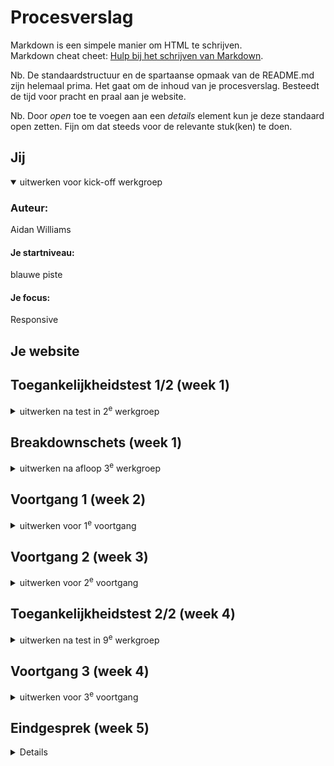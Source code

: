 # Procesverslag
Markdown is een simpele manier om HTML te schrijven.  
Markdown cheat cheet: [Hulp bij het schrijven van Markdown](https://github.com/adam-p/markdown-here/wiki/Markdown-Cheatsheet).

Nb. De standaardstructuur en de spartaanse opmaak van de README.md zijn helemaal prima. Het gaat om de inhoud van je procesverslag. Besteedt de tijd voor pracht en praal aan je website.

Nb. Door *open* toe te voegen aan een *details* element kun je deze standaard open zetten. Fijn om dat steeds voor de relevante stuk(ken) te doen.





## Jij

<details open>
  <summary>uitwerken voor kick-off werkgroep</summary>

  ### Auteur:
  Aidan Williams

  #### Je startniveau:
  blauwe piste

  #### Je focus:
  
  Responsive
 
</details>





## Je website


## Toegankelijkheidstest 1/2 (week 1)

<details>
  <summary>uitwerken na test in 2<sup>e</sup> werkgroep</summary>

  ### Bevindingen
  Lijst met je bevindingen die in de test naar voren kwamen:
  
  ![IMG_5904 Klein](https://github.com/AidanMW22/Front-end-development/assets/150928246/78c67d21-f100-45bf-911e-a6e9fc1f255d)
![IMG_5903 Klein](https://github.com/AidanMW22/Front-end-development/assets/150928246/3825e9aa-a1ef-43a7-9811-c6c2e37b697f)
![IMG_5902 Klein](https://github.com/AidanMW22/Front-end-development/assets/150928246/dfedade4-d7a1-4385-8f46-2c25aea96c49)
![IMG_5901 Klein](https://github.com/AidanMW22/Front-end-development/assets/150928246/ea533e0b-94aa-449d-a253-0a14a5750291)
![IMG_5900 Klein](https://github.com/AidanMW22/Front-end-development/assets/150928246/0c3ca0ce-3c86-438a-8dec-4ec1d231335b)


</details>



## Breakdownschets (week 1)

<details>
  <summary>uitwerken na afloop 3<sup>e</sup> werkgroep</summary>

  ### de hele pagina: 
  <img src="readme-images/dummy-plaatje.jpg" width="375px" alt="breakdown van de hele pagina">

  ### dynamisch deel (bijv menu): 
  <img src="readme-images/dummy-plaatje.jpg" width="375px" alt="breakdown van een dynamisch deel">

  ### wellicht nog een dynamisch deel (bijv filter): 
  <img src="readme-images/dummy-plaatje.jpg" width="375px" alt="breakdown van nog een dynamisch deel">

</details>





## Voortgang 1 (week 2)

<details>
  <summary>uitwerken voor 1<sup>e</sup> voortgang</summary>

Tijdens de lessen heb ik gekeken naar de vormgeving van de site om een beeld te krijgen van hoe ik de melkweg site kan namaken.

![Schermafbeelding 2023-12-10 om 16 53 26](https://github.com/AidanMW22/Front-end-development/assets/150928246/f135d7e0-3900-4795-bf62-a949451e4d82)


  ### Stand van zaken
 23/9/2023
 Dit is hoe mijn eerste versie van de melkweg site er tot nu toe uit ziet. Ik heb mij vooral gefocust op de basis elementen van de html wat er allemaal in  moet. En ik heb dan in de css de font hetzelfde gemaakt. In illustrator heb ik iconen en het melkweg logo nagemaakt en op de site gezet. De <p> en de <a> moeten ook allemaal nog goed naast elkaar en onder elkaar komen.

Ik moet dan alleen uitzoeken hoe ik het zo responsive mogelijk kan gaan maken.
 
<img width="320" alt="Schermafbeelding 2023-11-23 om 23 11 50" src="https://github.com/AidanMW22/Front-end-development/assets/150928246/1cd80b34-0f06-4d86-84b9-32d86e49b6dd">


  ### Agenda voor meeting
  samen met je groepje opstellen

  | Aidan            | Tico               | Yusuf    | 
  | ---              | ---                | ---          |
  | uitzoeken hoe ik | en dit             | en ik dit    |
  | mijn tekst recht | dit als er tijd is | nog een punt
  | trek             | ...                | ...          


  ### Verslag van meeting
  hier na afloop snel de uitkomsten van de meeting vastleggen

pijn ;( mijn uitkomsten ben ik vergeten te commiten


</details>





## Voortgang 2 (week 3)

<details>
  <summary>uitwerken voor 2<sup>e</sup> voortgang</summary>

  ### Stand van zaken
  hier dit ging goed & dit was lastig (neem ook screenshots op van delen van je website en code)

  Ik weet niet of ik mijn sections goed genest heb. En zoek nu uit hoe ik mijn content op een image wil gaan doen.

  ![Schermafbeelding 2023-11-30 om 21 14 02](https://github.com/AidanMW22/Front-end-development/assets/150928246/bb2ace96-1db6-4b9f-ac27-21fd4645813e)

![FireShot Capture 003 - Howdy FED2324 - 127 0 0 1](https://github.com/AidanMW22/Front-end-development/assets/150928246/0f9ca665-fb9e-4483-940b-4b684d168fc7)

  ### Agenda voor meeting
  samen met je groepje opstellen




  ### Verslag van meeting
  hier na afloop snel de uitkomsten van de meeting vastleggen

  - punt 1
  - punt 2
  - nog een punt
- ...

</details>





## Toegankelijkheidstest 2/2 (week 4)

<details>
  <summary>uitwerken na test in 9<sup>e</sup> werkgroep</summary>

  ### Bevindingen
  Lijst met je bevindingen die in de test naar voren kwamen (geef ook aan wat er verbeterd is):

</details>





## Voortgang 3 (week 4)

<details>
  <summary>uitwerken voor 3<sup>e</sup> voortgang</summary>

  ### Stand van zaken
  hier dit ging goed & dit was lastig (neem ook screenshots op van delen van je website en code)
  ![image](https://github.com/AidanMW22/Front-end-development/assets/150928246/bdedac0a-55eb-4a1f-89bf-716d9c779f1b)
<img width="1440" alt="Schermafbeelding 2023-12-05 om 20 35 43 (2)" src="https://github.com/AidanMW22/Front-end-development/assets/150928246/acb79766-1197-460b-8d0c-86d5a56c0f15">
![Schermafbeelding 2023-12-05 om 20 35 43](https://github.com/AidanMW22/Front-end-development/assets/150928246/064adeb3-3469-4482-bea1-5ffc0d1cfb23)

![Schermafbeelding 2023-12-05 om 20 37 42](https://github.com/AidanMW22/Front-end-development/assets/150928246/394d4fbf-5b8e-4f01-a900-bbc2b835d16c)
![Schermafbeelding 2023-12-05 om 20 37 51](https://github.com/AidanMW22/Front-end-development/assets/150928246/3e9d8caf-61c9-4f51-b8b4-9a79b07e7b92)
![Schermafbeelding 2023-12-05 om 20 38 12](https://github.com/AidanMW22/Front-end-development/assets/150928246/c17fcf3a-a071-45cc-8c39-019930f0fff8)

<img width="730" alt="Schermafbeelding 2023-12-05 om 21 00 15" src="https://github.com/AidanMW22/Front-end-development/assets/150928246/f68ab3d8-274e-445a-82af-dcb6fb28d17f">
Ik moet uitzoeken hoe ik de nav bar aan de onderkant helemaal naar de linkerkant kan verschuiven.

<img width="551" alt="Schermafbeelding 2023-12-07 om 13 23 14" src="https://github.com/AidanMW22/Front-end-development/assets/150928246/0179f7fe-631f-45c0-9d89-ae3380267f7d">




  ### Agenda voor meeting![Schermafbeelding 2023-12-05 om 20 38 03](https://github.com/AidanMW22/Front-end-development/assets/150928246/a81954a6-3867-4a6f-afed-ce2265bba0c7)

  samen met je groepje opstellen

  | student 1      | student 2          | student 3    | student 4        |
  | ---            | ---                | ---          | ---              |
  | dit bespreken  | en dit             | en ik dit    | en dan ik dat    |
  | en dat ook nog | dit als er tijd is | nog een punt | dit wil ik zeker |
  | ...            | ...                | ...          | ...              |


  ### Verslag van meeting
  hier na afloop snel de uitkomsten van de meeting vastleggen

  - je hoeft geen a in een button te zetten
  - ::before en ::after
  - justify content space betweeen
  - align-items: center zodat alle items in het midden zitten
  - details[open]  summary::after {
  - place-content:center;
  - aspect-ratio:1;
  - background-repeat: no repeat; (dan herhaalt de baclground niet meer)
  - background-position:center;
  - linear-gradient kun je wel een achtergrond kleur geven
  - content: "" (moet je hebben maar je mag de content wel leeg laten)
  - border-bottom: solid 2px
  - first-of-type {border-top : solid 2px 
  - 
</details>





## Eindgesprek (week 5)

<details>
  <summary>uitwerken voor eindgesprek</summary>

  ### Je uitkomst - karakteristiek screenshots:
  
<img width="584" alt="Schermafbeelding 2023-12-10 om 17 21 25" src="https://github.com/AidanMW22/Front-end-development/assets/150928246/081ed514-9abf-4e71-afab-82719d88c245">

<img width="582" alt="Schermafbeelding 2023-12-10 om 17 21 41" src="https://github.com/AidanMW22/Front-end-development/assets/150928246/b6087690-a15c-4b8b-8a60-d4023cf7b21c">

<img width="571" alt="Schermafbeelding 2023-12-10 om 17 22 00" src="https://github.com/AidanMW22/Front-end-development/assets/150928246/8ab4bc49-d3c7-4f45-be70-a70dee417bc3">

<img width="584" alt="Schermafbeelding 2023-12-10 om 17 22 30" src="https://github.com/AidanMW22/Front-end-development/assets/150928246/71ed7979-2190-44f6-a495-1852c632f918">

<img width="588" alt="Schermafbeelding 2023-12-10 om 17 22 48" src="https://github.com/AidanMW22/Front-end-development/assets/150928246/381d73d8-d22d-4949-a3af-4a70efdfcf42">

<img width="337" alt="Schermafbeelding 2023-12-10 om 17 23 12" src="https://github.com/AidanMW22/Front-end-development/assets/150928246/a59c8b99-0c0d-4223-a1e1-45751e752dd4">

  ### Dit ging goed/Heb ik geleerd: 
  Korte omschrijving met plaatjes

Het gebruiken van nth-of-type() ging steeds beter, ik heb nog steeds wel een beetje moeite soms met het selecteren van een specifieke element.
![Schermafbeelding 2023-12-10 om 17 25 14](https://github.com/AidanMW22/Front-end-development/assets/150928246/115f051c-5bed-4996-afc5-cfcbc9dbb749)

Ik weet nu ook dat je een image in css kan zetten om er een achtergrond aan te geven. Ik ben ook blij dat dat gelukt is sinds dat de eerste scherm is waar je naar kijkt.
<img width="459" alt="Schermafbeelding 2023-12-10 om 17 26 32" src="https://github.com/AidanMW22/Front-end-development/assets/150928246/27a3bde7-a3c9-465c-be0e-53d8e31d3c28">

Ik heb geleerd om min-width te gebruiken in plaat van max-width om mijn pagina te stylen. Want ik had ze doorelkaar gehaald.


![Schermafbeelding 2023-12-10 om 17 29 18](https://github.com/AidanMW22/Front-end-development/assets/150928246/ab0fc66b-8f83-4e04-9e76-5b58d04ade19)


Ik ben blij dat mijn nav bar erin is gekomen. Ik moet het alleen nog wel gaan fixen, zodat het goed responsive word
<img width="492" alt="Schermafbeelding 2023-12-10 om 17 32 29" src="https://github.com/AidanMW22/Front-end-development/assets/150928246/85f03fd5-91e2-4976-a5f3-e0da1f8d0c34">

  ### Dit was lastig/Is niet gelukt:
  Korte omschrijving met plaatjes

Ik probeerde met javascript mijn search icon clickable te maken wat wel, gelukt was alleen ik weet niet meer precies hoe je dan die element kan gaan stylen zodat er content op komt. Ik heb nu bijvoorbeeld een black screen, omdat ik niet precies meer weet hoe je dit element kan stylen.
<img width="456" alt="Schermafbeelding 2023-12-10 om 17 30 43" src="https://github.com/AidanMW22/Front-end-development/assets/150928246/80b98a71-3ca6-4c31-aa20-b8ee94ef8417">

Ik heb soms wel moeite om nog specifieker een element te kiezen, waardoor ik vaak lang moet puzzelen welke element de goeie is met nth-of-type, want soms overlappen ze voor mijn gevoel. 


Ik zit ook constant te stuggelen met de bovenkant van mijn navbar
<img width="815" alt="Schermafbeelding 2023-12-10 om 17 42 09" src="https://github.com/AidanMW22/Front-end-development/assets/150928246/dc71f210-71cb-4c95-97ad-c6eee44abffe">


Ik heb door de map naam te veranderen mijn css laten buggen.
De image werkt niet meer en kopjes zijn nu groter dan ze normaal zijn.
<img width="692" alt="Schermafbeelding 2023-12-10 om 19 01 06" src="https://github.com/AidanMW22/Front-end-development/assets/150928246/bca1db74-bb84-484f-baa1-4f006811f3ca">

## Bronnenlijst

<details open>
  <summary>continu bijhouden terwijl je werkt</summary>


  https://www.w3schools.com/html/html_responsive.asp 

  Nb. Wees specifiek ('css-tricks' als bron is bijv. niet specifiek genoeg). 
  Nb. ChatGpT en andere AI horen er ook bij.
  Nb. Vermeld de bronnen ook in je code.

  1.  https://developer.mozilla.org/en-US/docs/Web/CSS/filter
  2.  https://stackoverflow.com/questions/75366281/position-fixed-navigation-bar-at-bottom-of-screen (nav-bar aan de onderkant van het scherm zetten)
  3. https://teamtreehouse.com/community/media-query-hide-the-image (images uit media halen)
  4. https://www.w3schools.com/cssref/css3_pr_mediaquery.php (media query uitleg)
  5. https://developer.mozilla.org/en-US/docs/Web/CSS/:nth-child (nth-of-child uitleg)
  6. chat gpt voor de java script css styling
  7. https://www.w3schools.com/howto/howto_css_arrows.asp (pijl maken in css)
  8. summary code van ruby

</details>

